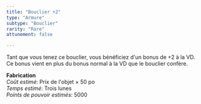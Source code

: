```yaml
---
title: "Bouclier +2"
type: "Armure"
subtype: "Bouclier"
rarity: "Rare"
attunement: false

---
```

Tant que vous tenez ce bouclier, vous bénéficiez d'un bonus de +2 à la VD. Ce bonus vient en plus du bonus normal à la VD que le bouclier confère.  

**Fabrication**  
*Coût estimé*: Prix de l'objet × 50 po  
*Temps estimé*: Trois lunes  
*Points de pouvoir estimés*: 5000  
